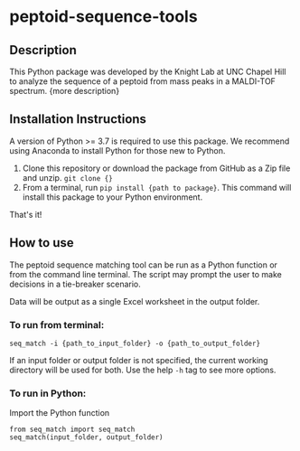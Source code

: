 # peptoid-sequence-tools

## Description
This Python package was developed by the Knight Lab at UNC Chapel Hill to analyze the sequence of a peptoid from mass peaks in a MALDI-TOF spectrum. {more description}

## Installation Instructions
A version of Python >= 3.7 is required to use this package. We recommend using Anaconda to install Python for those new to Python.
1. Clone this repository or download the package from GitHub as a Zip file and unzip.
   `git clone {}`
2. From a terminal, run `pip install {path to package}`. This command will install this package to your Python environment.

That's it!

## How to use
The peptoid sequence matching tool can be run as a Python function or from the command line terminal.
The script may prompt the user to make decisions in a tie-breaker scenario.

Data will be output as a single Excel worksheet in the output folder.

### To run from terminal:
    
    seq_match -i {path_to_input_folder} -o {path_to_output_folder}

If an input folder or output folder is not specified, the current working directory will be used for both.
Use the help `-h` tag to see more options.

### To run in Python:
Import the Python function

    from seq_match import seq_match
    seq_match(input_folder, output_folder)